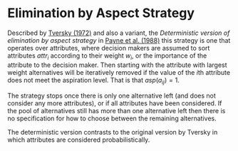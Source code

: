 # Elimination by Aspect Strategy

Described by [Tversky (1972)](#tversky72) and also a variant, the *Deterministic version of elimination by aspect strategy* in [Payne et al. (1988)](#payne88) this strategy is one that operates over attributes, where decision makers are assumed to sort attributes $\mathit{attr}_i$ according to their weight $w_i$, or the importance of the attribute to the decision maker. Then starting with the attribute with largest weight alternatives will be iteratively removed if the value of the $i\mathrm{th}$ attribute does not meet the aspiration level. That is that $\mathit{asp}(a_{ij}) = 1$.

The strategy stops once there is only one alternative left (and does not consider any more attributes), or if all attributes have been considered. If the pool of alternatives still has more than one alternative left then there is no specification for how to choose between the remaining alternatives.

The deterministic version contrasts to the original version by Tversky in which attributes are considered probabilistically.

